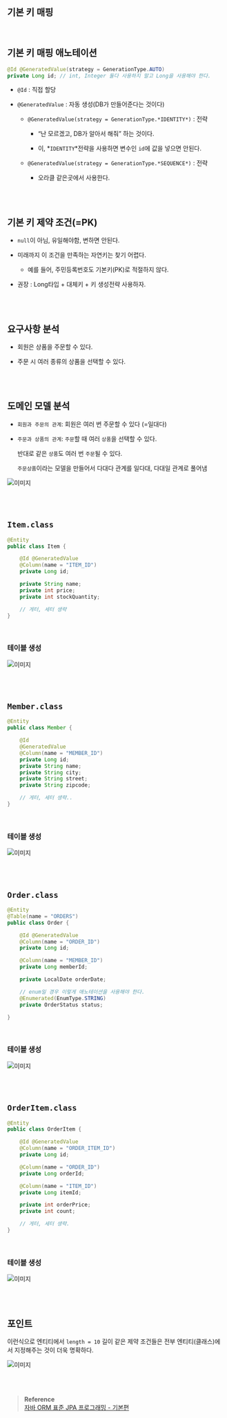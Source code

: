 ## 기본 키 매핑

<br/>

## 기본 키 매핑 애노테이션

```java
@Id @GeneratedValue(strategy = GenerationType.AUTO)
private Long id; // int, Integer 둘다 사용하지 말고 Long을 사용해야 한다.
```

- `@Id` : 직접 할당

- `@GeneratedValue` : 자동 생성(DB가 만들어준다는 것이다)
    - `@GeneratedValue(strategy = GenerationType.*IDENTITY*)` : 전략

        - “난 모르겠고, DB가 알아서 해줘” 하는 것이다.

        - 이, *`IDENTITY`*전략을 사용하면 변수인 `id`에 값을 넣으면 안된다.
    - `@GeneratedValue(strategy = GenerationType.*SEQUENCE*)` : 전략
        - 오라클 같은곳에서 사용한다.

<br/><br/>

## 기본 키 제약 조건(=PK)

- `null`이 아님, 유일해야함, 변하면 안된다.

- 미래까지 이 조건을 만족하는 자연키는 찾기 어렵다.

    - 예를 들어, 주민등록번호도 기본키(PK)로 적절하지 않다.

- 권장 : Long타입 + 대체키 + 키 생성전략 사용하자.

<br/><br/>

## 요구사항 분석

- 회원은 상품을 주문할 수 있다.
  
- 주문 시 여러 종류의 상품을 선택할 수 있다.

<br/><br/>

## 도메인 모델 분석

- `회원과 주문의 관계`: 회원은 여러 번 주문할 수 있다 (=일대다)

- `주문과 상품의 관계`: `주문`할 때 여러 `상품`을 선택할 수 있다.
    
    반대로 같은 `상품`도 여러 번 `주문`될 수 있다.
    
    `주문상품`이라는 모델을 만들어서 다대다 관계를 일다대, 다대일 관계로 풀어냄
    

![이미지](/programming/img/입문303.PNG)

<br/><br/>

## `Item.class`

```java
@Entity
public class Item {

    @Id @GeneratedValue
    @Column(name = "ITEM_ID")
    private Long id;

    private String name;
    private int price;
    private int stockQuantity;

    // 게터, 세터 생략
}
```

<br/>

### 테이블 생성

![이미지](/programming/img/입문304.PNG)

<br/><br/>

## `Member.class`

```java
@Entity
public class Member {

    @Id
    @GeneratedValue
    @Column(name = "MEMBER_ID")
    private Long id;
    private String name;
    private String city;
    private String street;
    private String zipcode;

    // 게터, 세터 생략..
}
```

<br/>

### 테이블 생성

![이미지](/programming/img/입문305.PNG)

<br/><br/>

## `Order.class`

```java
@Entity
@Table(name = "ORDERS")
public class Order {

    @Id @GeneratedValue
    @Column(name = "ORDER_ID")
    private Long id;

    @Column(name = "MEMBER_ID")
    private Long memberId;

    private LocalDate orderDate;

    // enum일 경우 이렇게 애노테이션을 사용해야 한다.
    @Enumerated(EnumType.STRING)
    private OrderStatus status;

}
```

<br/>

### 테이블 생성

![이미지](/programming/img/입문306.PNG)

<br/><br/>

## `OrderItem.class`

```java
@Entity
public class OrderItem {

    @Id @GeneratedValue
    @Column(name = "ORDER_ITEM_ID")
    private Long id;

    @Column(name = "ORDER_ID")
    private Long orderId;

    @Column(name = "ITEM_ID")
    private Long itemId;

    private int orderPrice;
    private int count;

    // 게터, 세터 생략.
}
```

<br/>

### 테이블 생성

![이미지](/programming/img/입문307.PNG)

<br/><br/>

## 포인트

이런식으로 엔티티에서 `length = 10` 길이 같은 제약 조건들은 전부 엔티티(클래스)에서 지정해주는 것이 더욱 명확하다.

![이미지](/programming/img/입문308.PNG)


<br/><br/>

>**Reference** <br/>[자바 ORM 표준 JPA 프로그래밍 - 기본편](https://www.inflearn.com/course/ORM-JPA-Basic)

